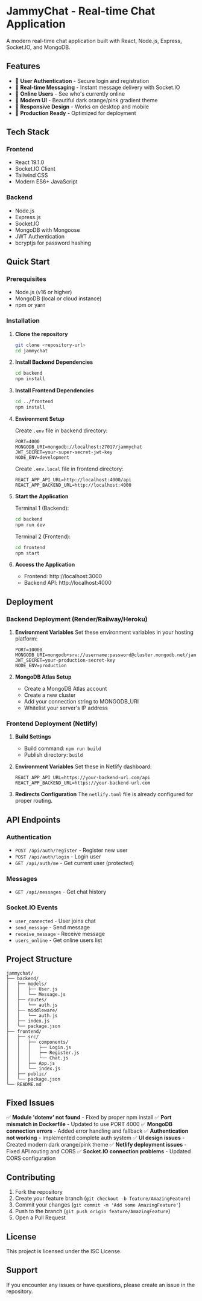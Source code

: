 # JammyChat - Real-time Chat Application

A modern real-time chat application built with React, Node.js, Express, Socket.IO, and MongoDB.

## Features

- 🔐 **User Authentication** - Secure login and registration
- 💬 **Real-time Messaging** - Instant message delivery with Socket.IO
- 👥 **Online Users** - See who's currently online
- 🎨 **Modern UI** - Beautiful dark orange/pink gradient theme
- 📱 **Responsive Design** - Works on desktop and mobile
- 🚀 **Production Ready** - Optimized for deployment

## Tech Stack

### Frontend
- React 19.1.0
- Socket.IO Client
- Tailwind CSS
- Modern ES6+ JavaScript

### Backend
- Node.js
- Express.js
- Socket.IO
- MongoDB with Mongoose
- JWT Authentication
- bcryptjs for password hashing

## Quick Start

### Prerequisites
- Node.js (v16 or higher)
- MongoDB (local or cloud instance)
- npm or yarn

### Installation

1. **Clone the repository**
   ```bash
   git clone <repository-url>
   cd jammychat
   ```

2. **Install Backend Dependencies**
   ```bash
   cd backend
   npm install
   ```

3. **Install Frontend Dependencies**
   ```bash
   cd ../frontend
   npm install
   ```

4. **Environment Setup**
   
   Create `.env` file in backend directory:
   ```env
   PORT=4000
   MONGODB_URI=mongodb://localhost:27017/jammychat
   JWT_SECRET=your-super-secret-jwt-key
   NODE_ENV=development
   ```

   Create `.env.local` file in frontend directory:
   ```env
   REACT_APP_API_URL=http://localhost:4000/api
   REACT_APP_BACKEND_URL=http://localhost:4000
   ```

5. **Start the Application**
   
   Terminal 1 (Backend):
   ```bash
   cd backend
   npm run dev
   ```
   
   Terminal 2 (Frontend):
   ```bash
   cd frontend
   npm start
   ```

6. **Access the Application**
   - Frontend: http://localhost:3000
   - Backend API: http://localhost:4000

## Deployment

### Backend Deployment (Render/Railway/Heroku)

1. **Environment Variables**
   Set these environment variables in your hosting platform:
   ```
   PORT=10000
   MONGODB_URI=mongodb+srv://username:password@cluster.mongodb.net/jammychat
   JWT_SECRET=your-production-secret-key
   NODE_ENV=production
   ```

2. **MongoDB Atlas Setup**
   - Create a MongoDB Atlas account
   - Create a new cluster
   - Add your connection string to MONGODB_URI
   - Whitelist your server's IP address

### Frontend Deployment (Netlify)

1. **Build Settings**
   - Build command: `npm run build`
   - Publish directory: `build`

2. **Environment Variables**
   Set these in Netlify dashboard:
   ```
   REACT_APP_API_URL=https://your-backend-url.com/api
   REACT_APP_BACKEND_URL=https://your-backend-url.com
   ```

3. **Redirects Configuration**
   The `netlify.toml` file is already configured for proper routing.

## API Endpoints

### Authentication
- `POST /api/auth/register` - Register new user
- `POST /api/auth/login` - Login user
- `GET /api/auth/me` - Get current user (protected)

### Messages
- `GET /api/messages` - Get chat history

### Socket.IO Events
- `user_connected` - User joins chat
- `send_message` - Send message
- `receive_message` - Receive message
- `users_online` - Get online users list

## Project Structure

```
jammychat/
├── backend/
│   ├── models/
│   │   ├── User.js
│   │   └── Message.js
│   ├── routes/
│   │   └── auth.js
│   ├── middleware/
│   │   └── auth.js
│   ├── index.js
│   └── package.json
├── frontend/
│   ├── src/
│   │   ├── components/
│   │   │   ├── Login.js
│   │   │   ├── Register.js
│   │   │   └── Chat.js
│   │   ├── App.js
│   │   └── index.js
│   ├── public/
│   └── package.json
└── README.md
```

## Fixed Issues

✅ **Module 'dotenv' not found** - Fixed by proper npm install
✅ **Port mismatch in Dockerfile** - Updated to use PORT 4000
✅ **MongoDB connection errors** - Added error handling and fallback
✅ **Authentication not working** - Implemented complete auth system
✅ **UI design issues** - Created modern dark orange/pink theme
✅ **Netlify deployment issues** - Fixed API routing and CORS
✅ **Socket.IO connection problems** - Updated CORS configuration

## Contributing

1. Fork the repository
2. Create your feature branch (`git checkout -b feature/AmazingFeature`)
3. Commit your changes (`git commit -m 'Add some AmazingFeature'`)
4. Push to the branch (`git push origin feature/AmazingFeature`)
5. Open a Pull Request

## License

This project is licensed under the ISC License.

## Support

If you encounter any issues or have questions, please create an issue in the repository.
